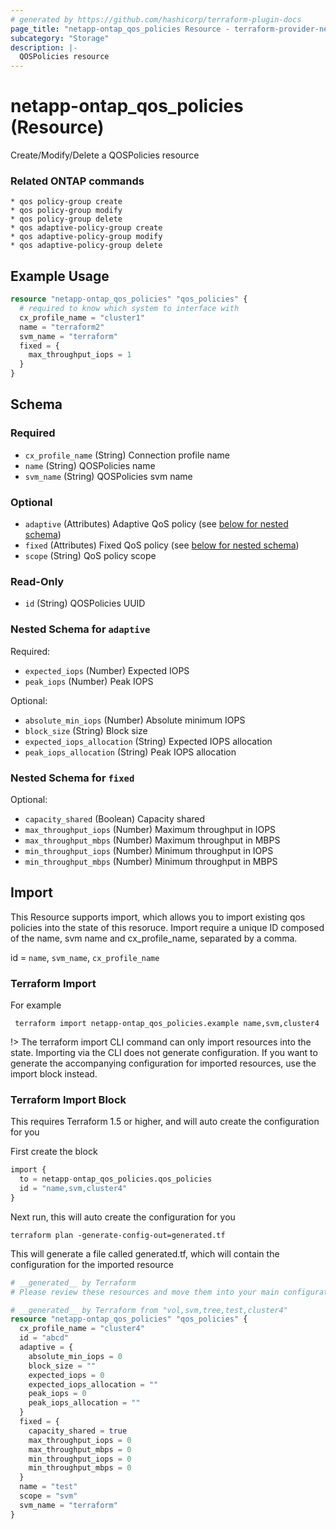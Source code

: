 ```yaml
---
# generated by https://github.com/hashicorp/terraform-plugin-docs
page_title: "netapp-ontap_qos_policies Resource - terraform-provider-netapp-ontap"
subcategory: "Storage"
description: |-
  QOSPolicies resource
---
```


# netapp-ontap_qos_policies (Resource)

Create/Modify/Delete a QOSPolicies resource

### Related ONTAP commands
```commandline
* qos policy-group create
* qos policy-group modify
* qos policy-group delete
* qos adaptive-policy-group create
* qos adaptive-policy-group modify
* qos adaptive-policy-group delete
```

## Example Usage

```terraform
resource "netapp-ontap_qos_policies" "qos_policies" {
  # required to know which system to interface with
  cx_profile_name = "cluster1"
  name = "terraform2"
  svm_name = "terraform"
  fixed = {
    max_throughput_iops = 1
  }
}
```

<!-- schema generated by tfplugindocs -->
## Schema

### Required

- `cx_profile_name` (String) Connection profile name
- `name` (String) QOSPolicies name
- `svm_name` (String) QOSPolicies svm name

### Optional

- `adaptive` (Attributes) Adaptive QoS policy (see [below for nested schema](#nestedatt--adaptive))
- `fixed` (Attributes) Fixed QoS policy (see [below for nested schema](#nestedatt--fixed))
- `scope` (String) QoS policy scope

### Read-Only

- `id` (String) QOSPolicies UUID

<a id="nestedatt--adaptive"></a>
### Nested Schema for `adaptive`

Required:

- `expected_iops` (Number) Expected IOPS
- `peak_iops` (Number) Peak IOPS

Optional:

- `absolute_min_iops` (Number) Absolute minimum IOPS
- `block_size` (String) Block size
- `expected_iops_allocation` (String) Expected IOPS allocation
- `peak_iops_allocation` (String) Peak IOPS allocation


<a id="nestedatt--fixed"></a>
### Nested Schema for `fixed`

Optional:

- `capacity_shared` (Boolean) Capacity shared
- `max_throughput_iops` (Number) Maximum throughput in IOPS
- `max_throughput_mbps` (Number) Maximum throughput in MBPS
- `min_throughput_iops` (Number) Minimum throughput in IOPS
- `min_throughput_mbps` (Number) Minimum throughput in MBPS

## Import
This Resource supports import, which allows you to import existing qos policies into the state of this resoruce.
Import require a unique ID composed of the name, svm name and cx_profile_name, separated by a comma.

id = `name`, `svm_name`, `cx_profile_name`

### Terraform Import

For example
 ```shell
  terraform import netapp-ontap_qos_policies.example name,svm,cluster4
 ```

!> The terraform import CLI command can only import resources into the state. Importing via the CLI does not generate configuration. If you want to generate the accompanying configuration for imported resources, use the import block instead.

### Terraform Import Block
This requires Terraform 1.5 or higher, and will auto create the configuration for you

First create the block
```terraform
import {
  to = netapp-ontap_qos_policies.qos_policies
  id = "name,svm,cluster4"
}
```
Next run, this will auto create the configuration for you
```shell
terraform plan -generate-config-out=generated.tf
```
This will generate a file called generated.tf, which will contain the configuration for the imported resource
```terraform
# __generated__ by Terraform
# Please review these resources and move them into your main configuration files.

# __generated__ by Terraform from "vol,svm,tree,test,cluster4"
resource "netapp-ontap_qos_policies" "qos_policies" {
  cx_profile_name = "cluster4"
  id = "abcd"
  adaptive = {
    absolute_min_iops = 0
    block_size = ""
    expected_iops = 0
    expected_iops_allocation = ""
    peak_iops = 0
    peak_iops_allocation = ""
  }
  fixed = {
    capacity_shared = true
    max_throughput_iops = 0
    max_throughput_mbps = 0
    min_throughput_iops = 0
    min_throughput_mbps = 0
  }
  name = "test"
  scope = "svm"
  svm_name = "terraform"
}
```